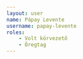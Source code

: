 ```yaml
---
layout: user
name: Pápay Levente
username: papay-levente
roles:
    - Volt körvezető
    - Öregtag
---
```

